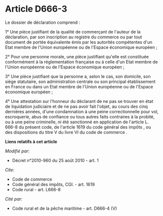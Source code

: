 # Article D666-3

Le dossier de déclaration comprend : 

1° Une pièce justifiant de la qualité de commerçant de l'auteur de la déclaration, par son inscription au registre du
commerce ou par tout document de portée équivalente émis par les autorités compétentes d'un Etat membre de l'Union européenne
ou de l'Espace économique européen ; 

2° Pour une personne morale, une pièce justifiant qu'elle est constituée conformément à la réglementation française ou à
celle d'un Etat membre de l'Union européenne ou de l'Espace économique européen ; 

3° Une pièce justifiant que la personne a, selon le cas, son domicile, son siège statutaire, son administration centrale ou
son principal établissement en France ou dans un Etat membre de l'Union européenne ou de l'Espace économique européen ; 

4° Une attestation sur l'honneur du déclarant de ne pas se trouver en état de liquidation judiciaire et de ne pas avoir fait
l'objet, au cours des cinq dernières années, d'une condamnation à une peine correctionnelle pour vol, escroquerie, abus de
confiance ou tous autres faits contraires à la probité, ou à une peine criminelle, ni été sanctionné en application de
l'article L. 666-8 du présent code, de l'article 1619 du code général des impôts
, ou des dispositions du titre V du livre VI du code de commerce
.

**Liens relatifs à cet article**

_Modifié par_:

  - Décret n°2010-960 du 25 août 2010 - art. 1

_Cite_:

  - Code de commerce
  - Code général des impôts, CGI. - art. 1619
  - Code rural - art. L666-8

_Cité par_:

  - Code rural et de la pêche maritime - art. D666-4 (V)
